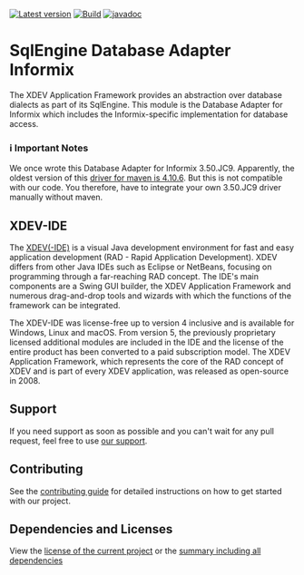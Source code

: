 [![Latest version](https://img.shields.io/maven-central/v/com.xdev-software/xapi-db-informix)](https://mvnrepository.com/artifact/com.xdev-software/xapi-db-informix)
[![Build](https://img.shields.io/github/actions/workflow/status/xdev-software/xapi-db-informix/checkBuild.yml?branch=develop)](https://github.com/xdev-software/xapi-db-informix/actions/workflows/checkBuild.yml?query=branch%3Adevelop)
[![javadoc](https://javadoc.io/badge2/com.xdev-software/xapi-db-informix/javadoc.svg)](https://javadoc.io/doc/com.xdev-software/xapi-db-informix) 
# SqlEngine Database Adapter Informix

The XDEV Application Framework provides an abstraction over database dialects as part of its SqlEngine. This module is
the Database Adapter for Informix which includes the Informix-specific implementation for database access.

### :information_source: Important Notes

We once wrote this Database Adapter for Informix 3.50.JC9. Apparently, the oldest version of
this [driver for maven is 4.10.6](https://mvnrepository.com/artifact/com.ibm.informix/jdbc). But this is not compatible
with our code.
You therefore, have to integrate your own 3.50.JC9 driver manually without maven.

## XDEV-IDE

The [XDEV(-IDE)](https://xdev.software/en/products/swing-builder) is a visual Java development environment for fast and
easy application development (RAD - Rapid Application Development). XDEV differs from other Java IDEs such as Eclipse or
NetBeans, focusing on programming through a far-reaching RAD concept. The IDE's main components are a Swing GUI builder,
the XDEV Application Framework and numerous drag-and-drop tools and wizards with which the functions of the framework
can be integrated.

The XDEV-IDE was license-free up to version 4 inclusive and is available for Windows, Linux and macOS. From version 5,
the previously proprietary licensed additional modules are included in the IDE and the license of the entire product has
been converted to a paid subscription model. The XDEV Application Framework, which represents the core of the RAD
concept of XDEV and is part of every XDEV application, was released as open-source in 2008.

## Support

If you need support as soon as possible and you can't wait for any pull request, feel free to
use [our support](https://xdev.software/en/services/support).

## Contributing

See the [contributing guide](./CONTRIBUTING.md) for detailed instructions on how to get started with our project.

## Dependencies and Licenses

View the [license of the current project](LICENSE) or
the [summary including all dependencies](https://xdev-software.github.io/xapi-db-informix/dependencies/)
